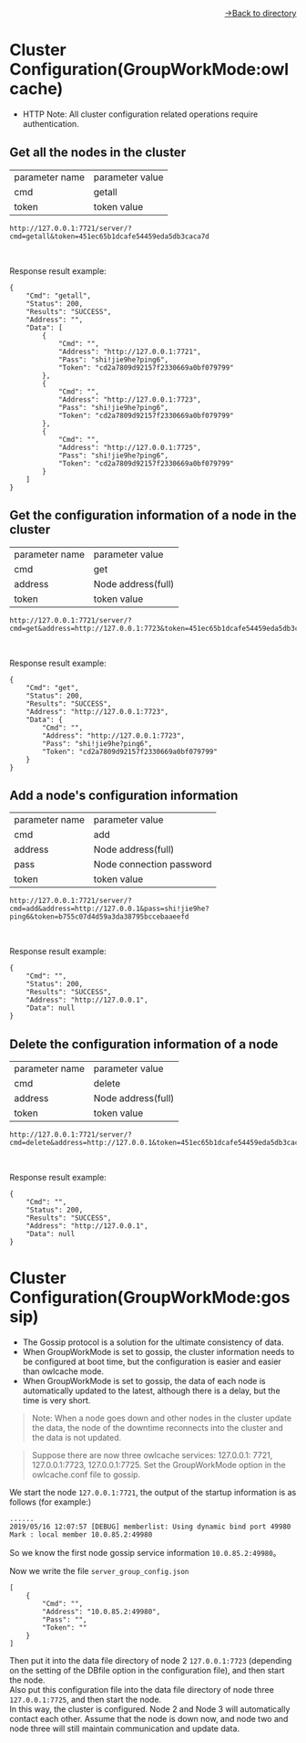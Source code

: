 [<p align="right">->Back to directory</p>](0.directory.md)

# Cluster Configuration(GroupWorkMode:owlcache)
* HTTP
Note: All cluster configuration related operations require authentication.

## Get all the nodes in the cluster

<table>
    <tr>
        <td>parameter name</td>
        <td>parameter value</td>
    </tr>
    <tr>
        <td>cmd</td>
        <td>getall</td>
    </tr>
    <tr>
        <td>token</td>
        <td>token value</td>
    </tr> 
</table> 
 
~~~shell
http://127.0.0.1:7721/server/?cmd=getall&token=451ec65b1dcafe54459eda5db3caca7d
~~~
<br>

Response result example:
~~~shell
{
    "Cmd": "getall",
    "Status": 200,
    "Results": "SUCCESS",
    "Address": "",
    "Data": [
        {
            "Cmd": "",
            "Address": "http://127.0.0.1:7721",
            "Pass": "shi!jie9he?ping6",
            "Token": "cd2a7809d92157f2330669a0bf079799"
        },
        {
            "Cmd": "",
            "Address": "http://127.0.0.1:7723",
            "Pass": "shi!jie9he?ping6",
            "Token": "cd2a7809d92157f2330669a0bf079799"
        },
        {
            "Cmd": "",
            "Address": "http://127.0.0.1:7725",
            "Pass": "shi!jie9he?ping6",
            "Token": "cd2a7809d92157f2330669a0bf079799"
        }
    ]
}
~~~


## Get the configuration information of a node in the cluster

<table>
    <tr>
        <td>parameter name</td>
        <td>parameter value</td>
    </tr>
    <tr>
        <td>cmd</td>
        <td>get</td>
    </tr>
    <tr>
        <td>address</td>
        <td>Node address(full)</td>
    </tr> 
    <tr>
        <td>token</td>
        <td>token value</td>
    </tr> 
</table> 
 
~~~shell
http://127.0.0.1:7721/server/?cmd=get&address=http://127.0.0.1:7723&token=451ec65b1dcafe54459eda5db3caca7d
~~~
<br>

Response result example:
~~~shell
{
    "Cmd": "get",
    "Status": 200,
    "Results": "SUCCESS",
    "Address": "http://127.0.0.1:7723",
    "Data": {
        "Cmd": "",
        "Address": "http://127.0.0.1:7723",
        "Pass": "shi!jie9he?ping6",
        "Token": "cd2a7809d92157f2330669a0bf079799"
    }
}
~~~  

## Add a node's configuration information

<table>
    <tr>
        <td>parameter name</td>
        <td>parameter value</td>
    </tr>
    <tr>
        <td>cmd</td>
        <td>add</td>
    </tr>
    <tr>
        <td>address</td>
        <td>Node address(full)</td>
    </tr> 
    <tr>
        <td>pass</td>
        <td>Node connection password</td>
    </tr> 
    <tr>
        <td>token</td>
        <td>token value</td>
    </tr> 
</table> 
 
~~~shell
http://127.0.0.1:7721/server/?cmd=add&address=http://127.0.0.1&pass=shi!jie9he?ping6&token=b755c07d4d59a3da38795bccebaaeefd
~~~
<br>

Response result example:
~~~shell
{
    "Cmd": "",
    "Status": 200,
    "Results": "SUCCESS",
    "Address": "http://127.0.0.1",
    "Data": null
}
~~~

## Delete the configuration information of a node  

<table>
    <tr>
        <td>parameter name</td>
        <td>parameter value</td>
    </tr>
    <tr>
        <td>cmd</td>
        <td>delete</td>
    </tr>
    <tr>
        <td>address</td>
        <td>Node address(full)</td>
    </tr> 
    <tr>
        <td>token</td>
        <td>token value</td>
    </tr> 
</table> 
 
~~~shell
http://127.0.0.1:7721/server/?cmd=delete&address=http://127.0.0.1&token=451ec65b1dcafe54459eda5db3caca7d
~~~
<br>

Response result example:
~~~shell
{
    "Cmd": "",
    "Status": 200,
    "Results": "SUCCESS",
    "Address": "http://127.0.0.1",
    "Data": null
}
~~~

# Cluster Configuration(GroupWorkMode:gossip)  
* The Gossip protocol is a solution for the ultimate consistency of data.
* When GroupWorkMode is set to gossip, the cluster information needs to be configured at boot time, but the configuration is easier and easier than owlcache mode.
* When GroupWorkMode is set to gossip, the data of each node is automatically updated to the latest, although there is a delay, but the time is very short.    

>Note: When a node goes down and other nodes in the cluster update the data, the node of the downtime reconnects into the cluster and the data is not updated.  

>Suppose there are now three owlcache services: 127.0.0.1: 7721, 127.0.0.1:7723, 127.0.0.1:7725. Set the GroupWorkMode option in the owlcache.conf file to gossip.

We start the node `127.0.0.1:7721`, the output of the startup information is as follows (for example:)
~~~shell
......
2019/05/16 12:07:57 [DEBUG] memberlist: Using dynamic bind port 49980
Mark : local member 10.0.85.2:49980
~~~  
So we know the first node gossip service information `10.0.85.2:49980`。  

Now we write the file `server_group_config.json`
~~~shell
[
	{
		"Cmd": "",
		"Address": "10.0.85.2:49980",
		"Pass": "",
		"Token": ""
	}
]
~~~  
Then put it into the data file directory of node 2 `127.0.0.1:7723` (depending on the setting of the DBfile option in the configuration file), and then start the node.  
Also put this configuration file into the data file directory of node three `127.0.0.1:7725`, and then start the node.  
In this way, the cluster is configured. Node 2 and Node 3 will automatically contact each other. Assume that the node is down now, and node two and node three will still maintain communication and update data.   
